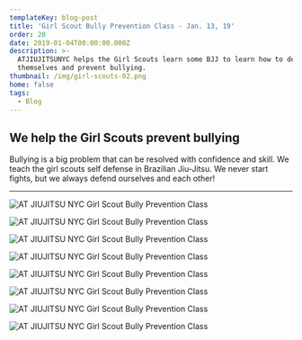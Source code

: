 ```yaml
---
templateKey: blog-post
title: 'Girl Scout Bully Prevention Class - Jan. 13, 19'
order: 20
date: 2019-01-04T00:00:00.000Z
description: >-
  ATJIUJITSUNYC helps the Girl Scouts learn some BJJ to learn how to defend
  themselves and prevent bullying.
thumbnail: /img/girl-scouts-02.png
home: false
tags:
  - Blog
---
```

## We help the Girl Scouts prevent bullying

Bullying is a big problem that can be resolved with confidence and skill. We teach the girl scouts self defense in Brazilian Jiu-Jitsu. We never start fights, but we always defend ourselves and each other!

- - -

![AT JIUJITSU NYC Girl Scout Bully Prevention Class](/img/girl-scouts-01.png "AT JIUJITSU NYC Girl Scout Bully Prevention Class")

![AT JIUJITSU NYC Girl Scout Bully Prevention Class](/img/girl-scouts-03.png "AT JIUJITSU NYC Girl Scout Bully Prevention Class")

![AT JIUJITSU NYC Girl Scout Bully Prevention Class](/img/girl-scouts-04.png "AT JIUJITSU NYC Girl Scout Bully Prevention Class")

![AT JIUJITSU NYC Girl Scout Bully Prevention Class](/img/girl-scouts-05.png "AT JIUJITSU NYC Girl Scout Bully Prevention Class")

![AT JIUJITSU NYC Girl Scout Bully Prevention Class](/img/girl-scouts-06.png "AT JIUJITSU NYC Girl Scout Bully Prevention Class")

![AT JIUJITSU NYC Girl Scout Bully Prevention Class](/img/girl-scouts-07.png "AT JIUJITSU NYC Girl Scout Bully Prevention Class")

![AT JIUJITSU NYC Girl Scout Bully Prevention Class](/img/girl-scouts-08.png "AT JIUJITSU NYC Girl Scout Bully Prevention Class")

![AT JIUJITSU NYC Girl Scout Bully Prevention Class](/img/girl-scouts-09.png "AT JIUJITSU NYC Girl Scout Bully Prevention Class")

